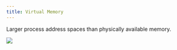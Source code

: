 ```yaml
---
title: Virtual Memory
---
```


Larger process address spaces than physically available memory.

![](../attachments/cleanshot-2025-02-21-at-1128452x.png)